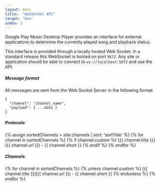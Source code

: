 ```yaml
---
layout: docs
title:  "WebSocket API"
target: "Dev"
index: 3
---
```


Google Play Music Desktop Player provides an interface for external applications to determine the currently played song and playback status.

This interface is provided through a locally hosted Web Socket. In a standard release this WebSocket is hosted on port `5672`. Any site or
application should be able to connect to `ws://localhost:5672` and use the API.

##### Message format

All messages are sent from the Web Socket Server in the following format

<pre><code class="language-javascript">{
  "channel": "channel_name",
  "payload": { ...data }
}
</code></pre>

##### Protocols

{% assign sortedChannels = site.channels | sort: 'sortTitle' %}
{% for channel in sortedChannels %}
{% if channel.custom %}
[{{ channel.title }}]({{ channel.url }}) - {{ channel.short }}
{% endif %}
{% endfor %}

##### Channels

{% for channel in sortedChannels %}
{% unless channel.custom %}
[{{ channel.title }}]({{ channel.url }}) - {{ channel.short }}
{% endunless %}
{% endfor %}
